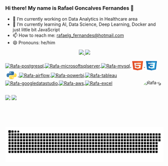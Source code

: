 ### Hi there! My name is Rafael Goncalves Fernandes 👋


- 🔭 I’m currently working on Data Analytics in Healthcare area
- 🌱 I’m currently learning AI, Data Science, Deep Learning, Docker and just little bit JavaScript 
- 📫 How to reach me: rafaelg_fernandes@hotmail.com
- 😄 Pronouns: he/him


<div align="center">
  <a href="https://github.com/rafagfe">
  <img height="150em" src="https://github-readme-stats.vercel.app/api?username=rafagfe&show_icons=true&theme=prussian&include_all_commits=true&count_private=true"/>
  <img height="150em" src="https://github-readme-stats.vercel.app/api/top-langs/?username=rafagfe&layout=compact&langs_count=7&theme=prussian"/>
</div>
  
<div style="display: inline_block"><br>
  <img align="center" alt="Rafa-postgresql" height="30" width="40" src="https://cdn.jsdelivr.net/gh/devicons/devicon/icons/postgresql/postgresql-original.svg">
  <img align="center" alt="Rafa-microsoftsqlserver" height="30" width="40" src="https://api.iconify.design/simple-icons/microsoftsqlserver.svg?color=white">
  <img align="center" alt="Rafa-mysql" height="30" width="40" src="https://api.iconify.design/logos/mysql.svg?">
  <img align="center" alt="Rafa-HTML" height="30" width="40" src="https://raw.githubusercontent.com/devicons/devicon/master/icons/html5/html5-original.svg">
  <img align="center" alt="Rafa-CSS" height="30" width="40" src="https://raw.githubusercontent.com/devicons/devicon/master/icons/css3/css3-original.svg">
  <img align="center" alt="Rafa-Python" height="30" width="40" src="https://raw.githubusercontent.com/devicons/devicon/master/icons/python/python-original.svg">
  <img align="center" alt="Rafa-airflow" height="30" width="40" src="https://api.iconify.design/logos/airflow.svg?">
  <img align="center" alt="Rafa-powerbi" height="30" width="40" src="https://api.iconify.design/logos/microsoft-power-bi.svg?">
  <img align="center" alt="Rafa-tableau" height="30" width="40" src="https://api.iconify.design/logos/tableau-icon.svg?color=white">
  <img align="center" alt="Rafa-googledatastudio" height="30" width="40" src="https://api.iconify.design/logos/google-data-studio.svg?color=white">
  <img align="center" alt="Rafa-aws" height="30" width="40" src="https://api.iconify.design/logos/aws.svg?color=white">
  <img align="center" alt="Rafa-excel" height="30" width="40" src="https://api.iconify.design/ri/file-excel-2-line.svg?color=white">
  <img align="right" alt="Rafa-gif" height="150" style="border-radius:50px;"           
  src="https://picrew.me/shareImg/org/202206/137904_A812kBpK.png?width=676&height=676">
</div>

  ##
 
<div> 
  <a href="https://www.linkedin.com/in/rafael-g-fernandes/" target="_blank"><img src="https://img.shields.io/badge/-LinkedIn-%230077B5?style=for-the-badge&logo=linkedin&logoColor=white" target="_blank"></a> 
  <a href="https://t.me/rfgfe" target="_blank"><img src="https://img.shields.io/badge/Telegram-2CA5E0?style=for-the-badge&logo=telegram&logoColor=white" target="_blank"></a> 
 
  ![Snake animation](https://github.com/rafagfe/rafagfe/blob/output/github-contribution-grid-snake.svg)
 
</div>
